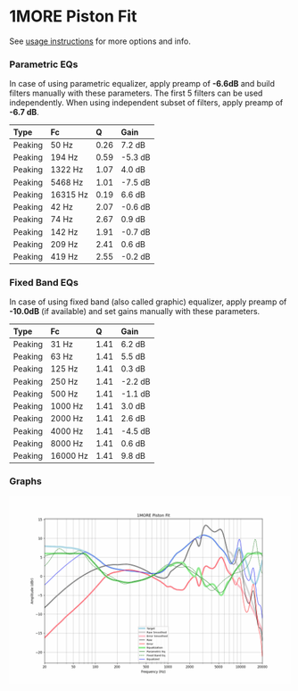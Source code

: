 # 1MORE Piston Fit
See [usage instructions](https://github.com/jaakkopasanen/AutoEq#usage) for more options and info.

### Parametric EQs
In case of using parametric equalizer, apply preamp of **-6.6dB** and build filters manually
with these parameters. The first 5 filters can be used independently.
When using independent subset of filters, apply preamp of **-6.7 dB**.

| Type    | Fc       |    Q | Gain    |
|:--------|:---------|:-----|:--------|
| Peaking | 50 Hz    | 0.26 | 7.2 dB  |
| Peaking | 194 Hz   | 0.59 | -5.3 dB |
| Peaking | 1322 Hz  | 1.07 | 4.0 dB  |
| Peaking | 5468 Hz  | 1.01 | -7.5 dB |
| Peaking | 16315 Hz | 0.19 | 6.6 dB  |
| Peaking | 42 Hz    | 2.07 | -0.6 dB |
| Peaking | 74 Hz    | 2.67 | 0.9 dB  |
| Peaking | 142 Hz   | 1.91 | -0.7 dB |
| Peaking | 209 Hz   | 2.41 | 0.6 dB  |
| Peaking | 419 Hz   | 2.55 | -0.2 dB |

### Fixed Band EQs
In case of using fixed band (also called graphic) equalizer, apply preamp of **-10.0dB**
(if available) and set gains manually with these parameters.

| Type    | Fc       |    Q | Gain    |
|:--------|:---------|:-----|:--------|
| Peaking | 31 Hz    | 1.41 | 6.2 dB  |
| Peaking | 63 Hz    | 1.41 | 5.5 dB  |
| Peaking | 125 Hz   | 1.41 | 0.3 dB  |
| Peaking | 250 Hz   | 1.41 | -2.2 dB |
| Peaking | 500 Hz   | 1.41 | -1.1 dB |
| Peaking | 1000 Hz  | 1.41 | 3.0 dB  |
| Peaking | 2000 Hz  | 1.41 | 2.6 dB  |
| Peaking | 4000 Hz  | 1.41 | -4.5 dB |
| Peaking | 8000 Hz  | 1.41 | 0.6 dB  |
| Peaking | 16000 Hz | 1.41 | 9.8 dB  |

### Graphs
![](./1MORE%20Piston%20Fit.png)